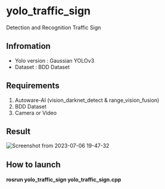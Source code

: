 # yolo_traffic_sign
Detection and Recognition Traffic Sign

## Infromation
* Yolo version : Gaussian YOLOv3
* Dataset : BDD Dataset

## Requirements
1. Autoware-AI (vision_darknet_detect & range_vision_fusion)
2. BDD Dataset
3. Camera or Video
  
## Result
![Screenshot from 2023-07-06 19-47-32](https://github.com/simfrog/yolo_traffic_sign/assets/31130917/51d00e10-9050-4fce-8e5f-9367ab369b00)  

## How to launch
#### rosrun yolo_traffic_sign yolo_traffic_sign.cpp
